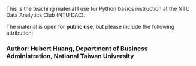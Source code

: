 This is the teaching material I use for Python basics instruction at the NTU Data Analytics Club (NTU DAC). 

The material is open for **public use**, but please include the following attribution:

### **Author: Hubert Huang, Department of Business Administration, National Taiwan University**
